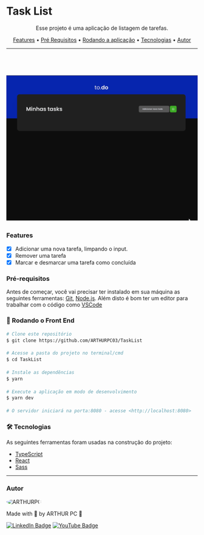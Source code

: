 # Task List

<p align="center">Esse projeto é uma aplicação de listagem de tarefas.</p>

<p align="center">
 <a href="#features">Features</a> •
 <a href="#pré-requisitos">Pré Requisitos</a> • 
 <a href="#🎲-rodando-o-front-end">Rodando a aplicação</a> • 
 <a href="#🛠-tecnologias">Tecnologias</a> • 
 <a href="#autor">Autor</a>
</p>

---

<br>


<h1 align="center">
  <img alt="TaskList" title="TaskList" src="./github/TaskList.gif" />
</h1>


### Features

- [x] Adicionar uma nova tarefa, limpando o input.
- [x] Remover uma tarefa
- [x] Marcar e desmarcar uma tarefa como concluída

### Pré-requisitos

Antes de começar, você vai precisar ter instalado em sua máquina as seguintes ferramentas:
[Git](https://git-scm.com), [Node.js](https://nodejs.org/en/). 
Além disto é bom ter um editor para trabalhar com o código como [VSCode](https://code.visualstudio.com/)


### 🎲 Rodando o Front End

```bash
# Clone este repositório
$ git clone https://github.com/ARTHURPC03/TaskList

# Acesse a pasta do projeto no terminal/cmd
$ cd TaskList

# Instale as dependências
$ yarn

# Execute a aplicação em modo de desenvolvimento
$ yarn dev

# O servidor iniciará na porta:8080 - acesse <http://localhost:8080>
```


### 🛠 Tecnologias

As seguintes ferramentas foram usadas na construção do projeto:

- [TypeScript](https://www.typescriptlang.org/)
- [React](https://pt-br.reactjs.org/)
- [Sass](https://sass-lang.com/)

---

### Autor

<img alt="ARTHURPC" title="ARTHURPC" src="https://avatars.githubusercontent.com/u/55156476?v=4" height="100" width="100" style="border-radius:50%" />
  
Made with 💜 by ARTHUR PC 👋 

[![LinkedIn Badge](https://img.shields.io/badge/-ARTHUR_PC-blue?style=flat-square&logo=Linkedin&logoColor=white&link=https://www.linkedin.com/in/arthurpc03/)](https://www.linkedin.com/in/arthurpc03/) 
[![YouTube Badge](https://img.shields.io/badge/-ARTHUR_PC-EF1A19?style=flat-square&logo=YouTube&logoColor=white&link=https://www.youtube.com/arthurpc)](https://www.youtube.com/arthurpc) 



